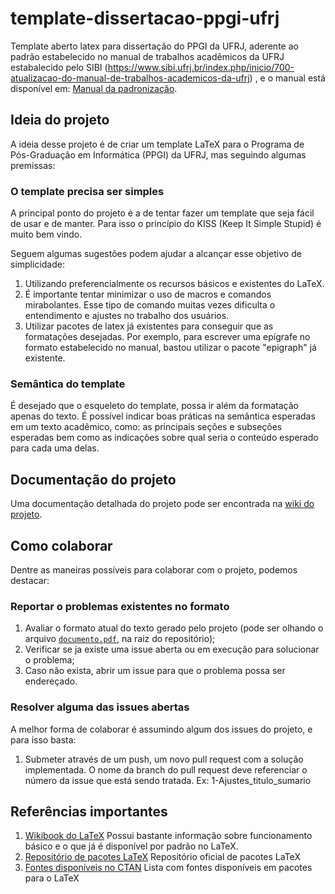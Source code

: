 # template-dissertacao-ppgi-ufrj
Template aberto latex para dissertação do PPGI da UFRJ, aderente ao padrão estabelecido no manual de trabalhos acadêmicos da UFRJ estabalecido pelo SIBI (https://www.sibi.ufrj.br/index.php/inicio/700-atualizacao-do-manual-de-trabalhos-academicos-da-ufrj) , e o manual está disponível em: [Manual da padronização](https://drive.google.com/file/d/1IfNy51_qMf8cXEabOlm1U6zMXcH10FWL/view?usp=sharing).

## Ideia do projeto

A ideia desse projeto é de criar um template LaTeX para o Programa de Pós-Graduação em Informática (PPGI) da UFRJ, mas seguindo algumas premissas:

### O template precisa ser simples
A principal ponto do projeto é a de tentar fazer um template que seja fácil de usar e de manter. Para isso o princípio do KISS (Keep It Simple Stupid) é muito bem vindo. 

Seguem algumas sugestões podem ajudar a alcançar esse objetivo de simplicidade:

1. Utilizando preferencialmente os recursos básicos e existentes do LaTeX.
1. É importante tentar minimizar o uso de macros e comandos mirabolantes. Esse tipo de comando muitas vezes dificulta o entendimento e ajustes no trabalho dos usuários.
1. Utilizar pacotes de latex já existentes para conseguir que as formatações desejadas. Por exemplo, para escrever uma epígrafe no formato estabelecido no manual, bastou utilizar o pacote "epigraph" já existente.

### Semântica do template
É desejado que o esqueleto do template, possa ir além da formatação apenas do texto. É possível indicar boas práticas na semântica esperadas em um texto acadêmico, como: as principais seções e subseções esperadas bem como as indicações sobre qual seria o conteúdo esperado para cada uma delas.  

## Documentação do projeto

Uma documentação detalhada do projeto pode ser encontrada na [wiki do projeto](../../wiki).

## Como colaborar

Dentre as maneiras possíveis para colaborar com o projeto, podemos destacar:

### Reportar o problemas existentes no formato 

1. Avaliar o formato atual do texto gerado pelo projeto (pode ser olhando o arquivo [`documento.pdf`](documento.pdf), na raiz do repositório);
1. Verificar se ja existe uma issue aberta ou em execução para solucionar o problema;
1. Caso não exista, abrir um issue para que o problema possa ser endereçado.

### Resolver alguma das issues abertas 

A melhor forma de colaborar é assumindo algum dos issues do projeto, e para isso basta:

1. Submeter através de um push, um novo pull request com a solução implementada. O nome da branch do pull request deve referenciar o número da issue que está sendo tratada. Ex: 1-Ajustes_titulo_sumario

## Referências importantes
1. [Wikibook do LaTeX](https://en.wikibooks.org/wiki/LaTeX)
Possui bastante informação sobre funcionamento básico e o que já é disponível por padrão no LaTeX. 
1. [Repositório de pacotes LaTeX](https://ctan.org)
Repositório oficial de pacotes LaTeX
1. [Fontes disponíveis no CTAN](https://ctan.org/topic/font)
Lista com fontes disponíveis em pacotes para o LaTeX


